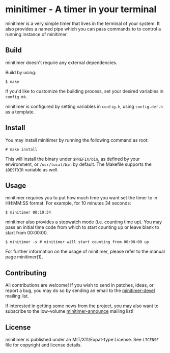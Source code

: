 # minitimer - A timer in your terminal

minitimer is a very simple timer that lives in the terminal of your system. It
also provides a named pipe which you can pass commands to to control a running
instance of minitimer.

## Build

minitimer doesn't require any external dependencies.

Build by using:

```
$ make
```

If you'd like to customize the building process, set your desired variables in
``config.mk``.

minitimer is configured by setting variables in ``config.h``, using 
``config.def.h`` as a template.

## Install

You may install minitimer by running the following command as root:

```
# make install
```

This will install the binary under ``$PREFIX/bin``, as defined by your 
environment, or ``/usr/local/bin`` by default. The Makefile supports the 
``$DESTDIR`` variable as well.

## Usage

minitimer requires you to put how much time you want set the timer to in 
HH:MM:SS format. For example, for 10 minutes 34 seconds:

```
$ minitimer 00:10:34
```

minitimer also provides a stopwatch mode (i.e. counting time up). You may pass
an initial time code from which to start counting up or leave blank to start 
from 00:00:00.

```
$ minitimer -s # minitimer will start counting from 00:00:00 up
```

For further information on the usage of minitimer, please refer to the manual 
page minitimer(1).

## Contributing

All contributions are welcome! If you wish to send in patches, ideas, or report
a bug, you may do so by sending an email to the 
[minitimer-devel](https://lists.sr.ht/~arivigo/minitimer-devel) mailing list.

If interested in getting some news from the project, you may also want to 
subscribe to the low-volume 
[minitimer-announce](https://lists.sr.ht/~arivigo/minitimer-announce) mailing 
list!

## License

minitimer is published under an MIT/X11/Expat-type License. See ``LICENSE``
file for copyright and license details.
